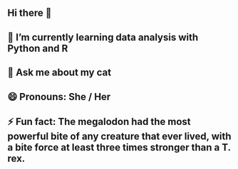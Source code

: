 ## Hi there 👋
## 🌱 I’m currently learning data analysis with Python and R
## 💬 Ask me about my cat
## 😄 Pronouns: She / Her
## ⚡ Fun fact: The megalodon had the most powerful bite of any creature that ever lived, with a bite force at least three times stronger than a T. rex. 
<!--
**alioniru/alioniru** is a ✨ _special_ ✨ repository because its `README.md` (this file) appears on your GitHub profile.

Here are some ideas to get you started:

- 🔭 I’m currently working on ...
- 🌱 I’m currently learning ...
- 👯 I’m looking to collaborate on ...
- 🤔 I’m looking for help with ...
- 💬 Ask me about ...
- 📫 How to reach me: ...
- 😄 Pronouns: ...
- ⚡ Fun fact: ...
-->
